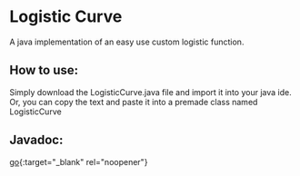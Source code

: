 # Logistic Curve
A java implementation of an easy use custom logistic function.
## How to use:
Simply download the LogisticCurve.java file and import it into your java ide. <br>Or, you can copy the text and paste it into a premade class named LogisticCurve
## Javadoc:
[go](https://htmlpreview.github.io/?https://github.com/Wasupmacuz/Logistic-Curve/blob/master/Javadoc/tools/LogisticCurve.html){:target="_blank" rel="noopener"}
